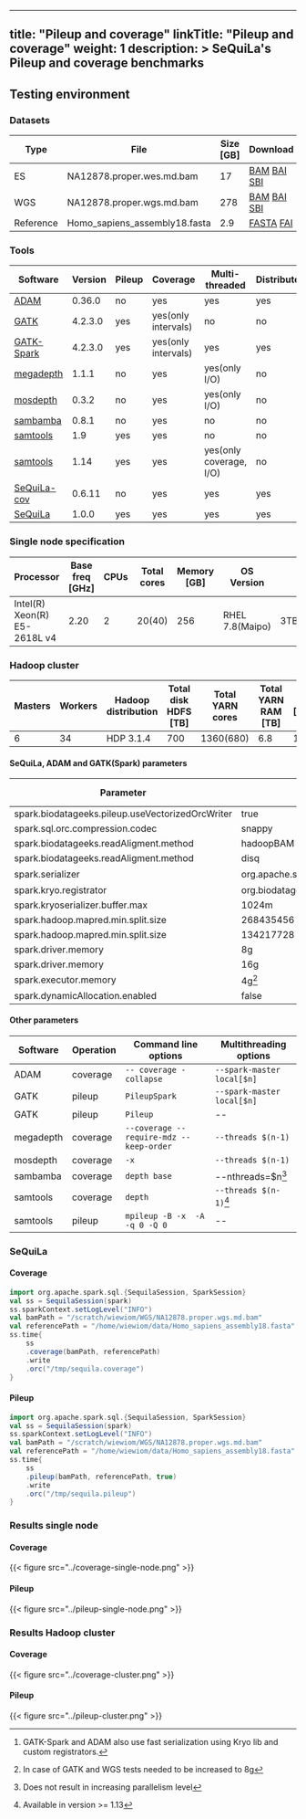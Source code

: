 
---
title: "Pileup and coverage"
linkTitle: "Pileup and coverage"
weight: 1
description: >
    SeQuiLa's Pileup and coverage benchmarks
---

## Testing environment

### Datasets
|Type| File      | Size [GB]  |Download| 
|----|-----------|--------|--------|
|ES|NA12878.proper.wes.md.bam| 17 |[BAM](https://storage.googleapis.com/biodatageeks/sequila/data/WES/NA12878.proper.wes.md.bam) [BAI](https://storage.googleapis.com/biodatageeks/sequila/data/WES/NA12878.proper.wes.md.bam.bai) [SBI](https://storage.googleapis.com/biodatageeks/sequila/data/WES/NA12878.proper.wes.md.bam.sbi)|
|WGS|NA12878.proper.wgs.md.bam| 278|[BAM](https://storage.googleapis.com/biodatageeks/sequila/data/WGS/NA12878.proper.wgs.md.bam) [BAI](https://storage.googleapis.com/biodatageeks/sequila/data/WGS/NA12878.proper.wgs.md.bam.bai) [SBI](https://storage.googleapis.com/biodatageeks/sequila/data/WGS/NA12878.proper.wgs.md.bam.sbi)|
|Reference|Homo_sapiens_assembly18.fasta| 2.9 | [FASTA](https://storage.googleapis.com/biodatageeks/sequila/data/reference/Homo_sapiens_assembly18.fasta) [FAI](https://storage.googleapis.com/biodatageeks/sequila/data/reference/Homo_sapiens_assembly18.fasta.fai)|

### Tools

| Software | Version | Pileup | Coverage | Multi-threaded | Distributed |
|----------|---------|--------|----------|----------------|-------------|
| [ADAM](https://github.com/bigdatagenomics/adam)| 0.36.0| no | yes| yes | yes |
| [GATK](https://github.com/broadinstitute/gatk)|4.2.3.0 | yes | yes(only intervals) | no| no |
| [GATK-Spark](https://github.com/broadinstitute/gatk)|4.2.3.0 | yes| yes(only intervals)| yes| yes |
| [megadepth](https://github.com/ChristopherWilks/megadepth)| 1.1.1| no |yes | yes(only I/O) | no|
| [mosdepth](https://github.com/brentp/mosdepth)| 0.3.2 | no| yes |  yes(only I/O) | no |
| [sambamba](https://github.com/biod/sambamba)| 0.8.1 |no | yes| no | no |
| [samtools](https://github.com/samtools/samtools)| 1.9 | yes | yes | no | no |
| [samtools](https://github.com/samtools/samtools)| 1.14 | yes | yes | yes(only coverage, I/O) | no |
| [SeQuiLa-cov](https://github.com/biodatageeks/sequila)| 0.6.11 | no | yes | yes| yes |
| [SeQuiLa](https://github.com/biodatageeks/sequila)| 1.0.0 | yes | yes | yes| yes |

### Single node specification

| Processor | Base freq [GHz] | CPUs | Total cores | Memory [GB] | OS Version | Disk|
|-----------|-----------------|------|-------------|-------------|------------|-----|
|Intel(R) Xeon(R) E5-2618L v4 |2.20| 2| 20(40) |256 | RHEL 7.8(Maipo) |3TB(RAID1)|

### Hadoop cluster

| Masters |Workers | Hadoop distribution| Total disk HDFS [TB] | Total YARN cores | Total YARN RAM [TB] | Net [Gbits]|
|---------|--------|--------------------|----------------------|-------------|-------------|------------|
|6| 34 |HDP 3.1.4 |700|1360(680)|6.8 | 100| 

####  SeQuiLa, ADAM and GATK(Spark) parameters

| Parameter | Value | SeQuiLa only| Local-test| Cluster-test|
|-----------|--------|------------|------|--------|
|spark.biodatageeks.pileup.useVectorizedOrcWriter| true | yes | yes |no |
|spark.sql.orc.compression.codec | snappy | no | yes | yes |
|spark.biodatageeks.readAligment.method| hadoopBAM| yes | yes | no |
|spark.biodatageeks.readAligment.method| disq| yes | no | yes |
|spark.serializer| org.apache.spark.serializer.KryoSerializer| yes[^1] | yes | yes |
|spark.kryo.registrator| org.biodatageeks.sequila.pileup.serializers.CustomKryoRegistrator| yes | yes | yes|
|spark.kryoserializer.buffer.max|1024m| yes| yes | yes |
|spark.hadoop.mapred.min.split.size|268435456| yes| no | yes|
|spark.hadoop.mapred.min.split.size|134217728| yes| yes | no|
|spark.driver.memory| 8g| no | no | yes |
|spark.driver.memory| 16g| no | yes | no |
|spark.executor.memory| 4g[^2]| no | yes | yes |
|spark.dynamicAllocation.enabled|false|no|yes|yes|

[^1]: GATK-Spark and ADAM also use fast serialization using Kryo lib and custom registrators.
[^2]: In case of GATK and WGS tests needed to be increased to 8g

####  Other parameters

| Software | Operation|Command line options |Multithreading options|
|-----------|--------|--------|-----|
| ADAM| coverage |`-- coverage -collapse`|`--spark-master local[$n]`|
| GATK| pileup |`PileupSpark`|`--spark-master local[$n]`|
| GATK| pileup |`Pileup`|--|
|megadepth|coverage| `--coverage --require-mdz --keep-order`|  `--threads $(n-1)`|
|mosdepth|coverage|`-x`| `--threads $(n-1)`|
|sambamba|coverage|`depth base`|--nthreads=$n[^3]|
|samtools|coverage|`depth`|`--threads $(n-1)`[^4]|
|samtools|pileup|`mpileup -B -x  -A -q 0 -Q 0`|--|
[^3]: Does not result in increasing parallelism level
[^4]: Available in version >= 1.13

### SeQuiLa

#### Coverage
```scala
import org.apache.spark.sql.{SequilaSession, SparkSession}
val ss = SequilaSession(spark)
ss.sparkContext.setLogLevel("INFO")
val bamPath = "/scratch/wiewiom/WGS/NA12878.proper.wgs.md.bam"
val referencePath = "/home/wiewiom/data/Homo_sapiens_assembly18.fasta"
ss.time{
    ss
    .coverage(bamPath, referencePath)
    .write
    .orc("/tmp/sequila.coverage")
}
```

#### Pileup
```scala
import org.apache.spark.sql.{SequilaSession, SparkSession}
val ss = SequilaSession(spark)
ss.sparkContext.setLogLevel("INFO")
val bamPath = "/scratch/wiewiom/WGS/NA12878.proper.wgs.md.bam"
val referencePath = "/home/wiewiom/data/Homo_sapiens_assembly18.fasta"
ss.time{
    ss
    .pileup(bamPath, referencePath, true)
    .write
    .orc("/tmp/sequila.pileup")
}
```


### Results single node
#### Coverage
{{< figure src="../coverage-single-node.png" >}}

#### Pileup
{{< figure src="../pileup-single-node.png" >}}

### Results Hadoop cluster
#### Coverage
{{< figure src="../coverage-cluster.png" >}}

#### Pileup
{{< figure src="../pileup-cluster.png" >}}